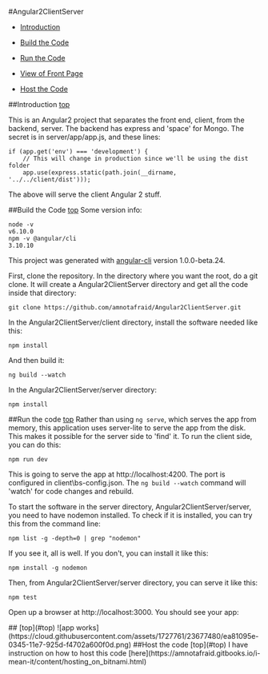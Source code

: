 <a id="top"></a>
#Angular2ClientServer
* [Introduction](#intro)

* [Build the Code](#build)

* [Run the Code](#run)

* [View of Front Page](#front-page)

* [Host the Code](#host)

<a id="intro"></a>
##Introduction [top](#top)

This is an Angular2 project that separates the front end, client, from the backend, server.  The backend has express and 'space' for Mongo.  The secret is in server/app/app.js, and these lines:

```
if (app.get('env') === 'development') {
	// This will change in production since we'll be using the dist folder
	app.use(express.static(path.join(__dirname, '../../client/dist')));
```

The above will serve the client Angular 2 stuff.

<a id="build"></a>
##Build the Code [top](#top)
Some version info:

```
node -v
v6.10.0
npm -v @angular/cli
3.10.10
```

This project was generated with [angular-cli](https://github.com/angular/angular-cli) version 1.0.0-beta.24.

First, clone the repository. In the directory where you want the root, do a git clone. It will create a Angular2ClientServer directory and get all the code inside that directory:
```
git clone https://github.com/amnotafraid/Angular2ClientServer.git
```
In the Angular2ClientServer/client directory, install the software needed like this:
```
npm install
```
And then build it:
```
ng build --watch
```
In the Angular2ClientServer/server directory:
```
npm install
```
<a id="run"></a>
##Run the code [top](#top)
Rather than using ```ng serve```, which serves the app from memory, this application uses server-lite to serve the app from the disk.  This makes it possible for the server side to 'find' it.  To run the client side, you can do this:
```
npm run dev
```
This is going to serve the app at http://localhost:4200.  The port is configured in client\bs-config.json.  The ```ng build --watch``` command will 'watch' for code changes and rebuild.
 
To start the software in the server directory, Angular2ClientServer/server, you need to have nodemon installed.  To check if it is installed, you can try this from the command line:
```
npm list -g -depth=0 | grep "nodemon"
```
If you see it, all is well.  If you don't, you can install it like this:
```
npm install -g nodemon
```
Then, from Angular2ClientServer/server directory, you can serve it like this:
```
npm test
```

Open up a browser at http://localhost:3000. You should see your app:

<a id="front-page">
##</a> [top](#top)
![app works](https://cloud.githubusercontent.com/assets/1727761/23677480/ea81095e-0345-11e7-925d-f4702a600f0d.png)
<a id="host"></a>
##Host the code [top](#top)
I have instruction on how to host this code [here](https://amnotafraid.gitbooks.io/i-mean-it/content/hosting_on_bitnami.html)

